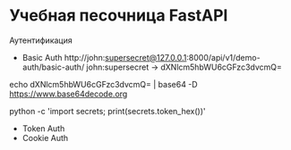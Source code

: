 # Учебная песочница FastAPI

Аутентификация

- Basic Auth 
http://john:supersecret@127.0.0.1:8000/api/v1/demo-auth/basic-auth/ 
john:supersecret -> dXNlcm5hbWU6cGFzc3dvcmQ=

echo dXNlcm5hbWU6cGFzc3dvcmQ= | base64 -D
https://www.base64decode.org

python -c 'import secrets; print(secrets.token_hex())'

- Token Auth
- Cookie Auth
